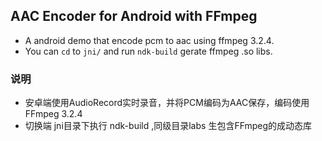 ## AAC Encoder for Android with FFmpeg
* A android demo that encode pcm to aac using ffmpeg 3.2.4. 
* You can `cd` to `jni/` and run `ndk-build` gerate ffmpeg .so libs. 


### 说明
* 安卓端使用AudioRecord实时录音，并将PCM编码为AAC保存，编码使用FFmpeg 3.2.4 
* 切换端 jni目录下执行 ndk-build ,同级目录labs 生包含FFmpeg的成动态库
